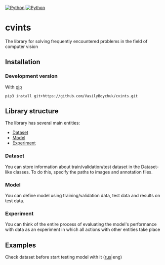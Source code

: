 [![Python](https://img.shields.io/badge/python-3.6-blue.svg)](https://python.org) [![Python](https://img.shields.io/badge/python-3.6-blue.svg)](https://python.org)


# cvints

The library for solving frequently encountered problems in the field of computer vision


## Installation

### Development version

With [pip](https://pip.pypa.io/en/stable/)
```
pip3 install git+https://github.com/VasilyBoychuk/cvints.git
```

## Library structure

The library has several main entities:

- [Dataset](https://github.com/VasilyBoychuk/cvints/blob/master/cvints/dataset.py)
- [Model](https://github.com/VasilyBoychuk/cvints/blob/master/cvints/model.py)
- [Experiment](https://github.com/VasilyBoychuk/cvints/blob/master/cvints/experiment.py)

### Dataset

You can store information about train/validation/test dataset in the Dataset-like classes. 
To do this, specify the paths to images and annotation files. 

### Model 

You can define model using training/validation data, test data and results on test data.

### Experiment

You can think of the entire process of evaluating the model's performance with data as an experiment 
in which all actions with other entities take place


## Examples

Check dataset before start testing model with it ([rus](https://github.com/VasilyBoychuk/cvints/blob/master/examples/rus/Check%20dataset.ipynb)|eng)